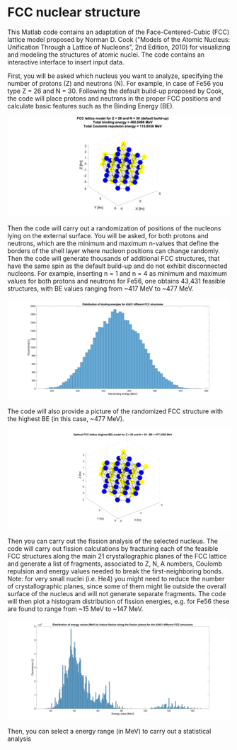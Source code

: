 # FCC nuclear structure
This Matlab code contains an adaptation of the Face-Centered-Cubic (FCC) lattice model proposed by Norman D. Cook ("Models of the Atomic Nucleus: Unification Through a Lattice of Nucleons", 2nd Edition, 2010) for visualizing and modeling the structures of atomic nuclei. The code contains an interactive interface to insert input data.

First, you will be asked which nucleus you want to analyze, specifying the number of protons (Z) and neutrons (N). For example, in case of Fe56 you type Z = 26 and N = 30. Following the default build-up proposed by Cook, the code will place protons and neutrons in the proper FCC positions and calculate basic features such as the Binding Energy (BE).

![FCC](images/Fe56_FCC.png)

Then the code will carry out a randomization of positions of the nucleons lying on the external surface. You will be asked, for both protons and neutrons, which are the minimum and maximum n-values that define the borders of the shell layer where nucleon positions can change randomly. Then the code will generate thousands of additional FCC structures, that have the same spin as the default build-up and do not exhibit disconnected nucleons. For example, inserting n = 1 and n = 4 as minimum and maximum values for both protons and neutrons for Fe56, one obtains 43,431 feasible structures, with BE values ranging from ~417 MeV to ~477 MeV.

![FCC](images/BEs_Fe56.png)

The code will also provide a picture of the randomized FCC structure with the highest BE (in this case, ~477 MeV).

![FCC](images/Optimal_BE_Fe56_FCC.png)

Then you can carry out the fission analysis of the selected nucleus. The code will carry out fission calculations by fracturing each of the feasible FCC structures along the main 21 crystallographic planes of the FCC lattice and generate a list of fragments, associated to Z, N, A numbers, Coulomb repulsion and energy values needed to break the first-neighboring bonds. Note: for very small nuclei (i.e. He4) you might need to reduce the number of crystallographic planes, since some of them might lie outside the overall surface of the nucleus and will not generate separate fragments. The code will then plot a histogram distribution of fission energies, e.g. for Fe56 these are found to range from ~15 MeV to ~147 MeV.

![FCC](images/Fission_energies_Fe56.png)

Then, you can select a energy range (in MeV) to carry out a statistical analysis 
